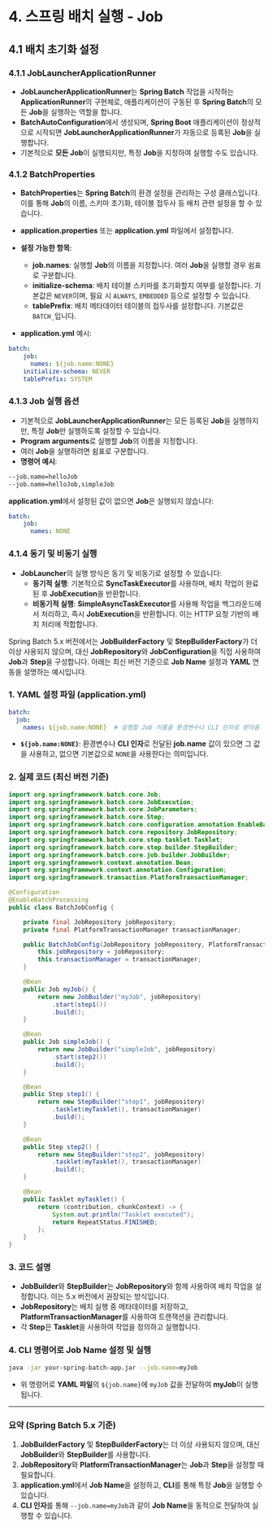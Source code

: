# 4. 스프링 배치 실행 - Job
## 4.1 배치 초기화 설정
### 4.1.1 JobLauncherApplicationRunner
- **JobLauncherApplicationRunner**는 **Spring Batch** 작업을 시작하는 **ApplicationRunner**의 구현체로, 애플리케이션이 구동된 후 **Spring Batch**의 모든 **Job**을 실행하는 역할을 합니다.
- **BatchAutoConfiguration**에서 생성되며, **Spring Boot** 애플리케이션이 정상적으로 시작되면 **JobLauncherApplicationRunner**가 자동으로 등록된 **Job**을 실행합니다.
- 기본적으로 **모든 Job**이 실행되지만, 특정 **Job**을 지정하여 실행할 수도 있습니다.

### 4.1.2 BatchProperties
- **BatchProperties**는 **Spring Batch**의 환경 설정을 관리하는 구성 클래스입니다. 이를 통해 **Job**의 이름, 스키마 초기화, 테이블 접두사 등 배치 관련 설정을 할 수 있습니다.
- **application.properties** 또는 **application.yml** 파일에서 설정합니다.

- **설정 가능한 항목**:
	- **job.names**: 실행할 **Job**의 이름을 지정합니다. 여러 **Job**을 실행할 경우 쉼표로 구분합니다.
	- **initialize-schema**: 배치 테이블 스키마를 초기화할지 여부를 설정합니다. 기본값은 `NEVER`이며, 필요 시 `ALWAYS`, `EMBEDDED` 등으로 설정할 수 있습니다.
	- **tablePrefix**: 배치 메타데이터 테이블의 접두사를 설정합니다. 기본값은 `BATCH_`입니다.

- **application.yml** 예시:
```yaml
batch:
	job:
	  names: ${job.name:NONE}
	initialize-schema: NEVER
	tablePrefix: SYSTEM
```

### 4.1.3 Job 실행 옵션
- 기본적으로 **JobLauncherApplicationRunner**는 모든 등록된 **Job**을 실행하지만, 특정 **Job**만 실행하도록 설정할 수 있습니다.
- **Program arguments**로 실행할 **Job**의 이름을 지정합니다.
- 여러 **Job**을 실행하려면 쉼표로 구분합니다.
- **명령어 예시**:
```bash
--job.name=helloJob
--job.name=helloJob,simpleJob
```

**application.yml**에서 설정된 값이 없으면 **Job**은 실행되지 않습니다:
```yaml
batch:
	job:
	  names: NONE
```

### 4.1.4 동기 및 비동기 실행
- **JobLauncher**의 실행 방식은 동기 및 비동기로 설정할 수 있습니다:
	- **동기적 실행**: 기본적으로 **SyncTaskExecutor**를 사용하며, 배치 작업이 완료된 후 **JobExecution**을 반환합니다.
	- **비동기적 실행**: **SimpleAsyncTaskExecutor**를 사용해 작업을 백그라운드에서 처리하고, 즉시 **JobExecution**을 반환합니다. 이는 HTTP 요청 기반의 배치 처리에 적합합니다.


Spring Batch 5.x 버전에서는 **JobBuilderFactory** 및 **StepBuilderFactory**가 더 이상 사용되지 않으며, 대신 **JobRepository**와 **JobConfiguration**을 직접 사용하여 **Job**과 **Step**을 구성합니다. 아래는 최신 버전 기준으로 **Job Name** 설정과 **YAML** 연동을 설명하는 예시입니다.

### 1. **YAML 설정 파일 (application.yml)**
```yaml
batch:
  job:
    names: ${job.name:NONE}  # 실행할 Job 이름을 환경변수나 CLI 인자로 받아옴
```
- **`${job.name:NONE}`**: 환경변수나 **CLI 인자**로 전달된 **job.name** 값이 있으면 그 값을 사용하고, 없으면 기본값으로 `NONE`을 사용한다는 의미입니다.

### 2. **실제 코드 (최신 버전 기준)**

```java
import org.springframework.batch.core.Job;
import org.springframework.batch.core.JobExecution;
import org.springframework.batch.core.JobParameters;
import org.springframework.batch.core.Step;
import org.springframework.batch.core.configuration.annotation.EnableBatchProcessing;
import org.springframework.batch.core.repository.JobRepository;
import org.springframework.batch.core.step.tasklet.Tasklet;
import org.springframework.batch.core.step.builder.StepBuilder;
import org.springframework.batch.core.job.builder.JobBuilder;
import org.springframework.context.annotation.Bean;
import org.springframework.context.annotation.Configuration;
import org.springframework.transaction.PlatformTransactionManager;

@Configuration
@EnableBatchProcessing
public class BatchJobConfig {

    private final JobRepository jobRepository;
    private final PlatformTransactionManager transactionManager;

    public BatchJobConfig(JobRepository jobRepository, PlatformTransactionManager transactionManager) {
        this.jobRepository = jobRepository;
        this.transactionManager = transactionManager;
    }

    @Bean
    public Job myJob() {
        return new JobBuilder("myJob", jobRepository)
            .start(step1())
            .build();
    }

    @Bean
    public Job simpleJob() {
        return new JobBuilder("simpleJob", jobRepository)
            .start(step2())
            .build();
    }

    @Bean
    public Step step1() {
        return new StepBuilder("step1", jobRepository)
            .tasklet(myTasklet(), transactionManager)
            .build();
    }

    @Bean
    public Step step2() {
        return new StepBuilder("step2", jobRepository)
            .tasklet(myTasklet(), transactionManager)
            .build();
    }

    @Bean
    public Tasklet myTasklet() {
        return (contribution, chunkContext) -> {
            System.out.println("Tasklet executed");
            return RepeatStatus.FINISHED;
        };
    }
}
```

### 3. **코드 설명**
- **JobBuilder**와 **StepBuilder**는 **JobRepository**와 함께 사용하여 배치 작업을 설정합니다. 이는 5.x 버전에서 권장되는 방식입니다.
- **JobRepository**는 배치 실행 중 메타데이터를 저장하고, **PlatformTransactionManager**를 사용하여 트랜잭션을 관리합니다.
- 각 **Step**은 **Tasklet**을 사용하여 작업을 정의하고 실행합니다.

### 4. **CLI 명령어로 Job Name 설정 및 실행**
```bash
java -jar your-spring-batch-app.jar --job.name=myJob
```
- 위 명령어로 **YAML 파일**의 `${job.name}`에 `myJob` 값을 전달하여 **myJob**이 실행됩니다.

---

### **요약 (Spring Batch 5.x 기준)**
1. **JobBuilderFactory** 및 **StepBuilderFactory**는 더 이상 사용되지 않으며, 대신 **JobBuilder**와 **StepBuilder**를 사용합니다.
2. **JobRepository**와 **PlatformTransactionManager**는 **Job**과 **Step**을 설정할 때 필요합니다.
3. **application.yml**에서 **Job Name**을 설정하고, **CLI**를 통해 특정 **Job**을 실행할 수 있습니다.
4. **CLI 인자**를 통해 `--job.name=myJob`과 같이 **Job Name**을 동적으로 전달하여 실행할 수 있습니다.
